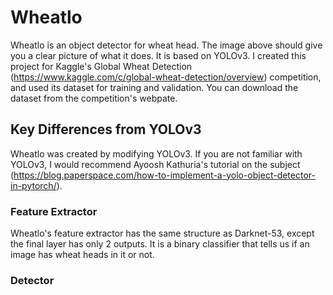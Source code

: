 # Wheatlo
Wheatlo is an object detector for wheat head. The image above should give you a clear picture of what it does. It is based on YOLOv3. I created this project for Kaggle's Global Wheat Detection (https://www.kaggle.com/c/global-wheat-detection/overview) competition, and used its dataset for training and validation. You can download the dataset from the competition's webpate.

## Key Differences from YOLOv3
Wheatlo was created by modifying YOLOv3. If you are not familiar with YOLOv3, I would recommend Ayoosh Kathuria's tutorial on the subject (https://blog.paperspace.com/how-to-implement-a-yolo-object-detector-in-pytorch/).

### Feature Extractor
Wheatlo's feature extractor has the same structure as Darknet-53, except the final layer has only 2 outputs. It is a binary classifier that tells us if an image has wheat heads in it or not.


### Detector
